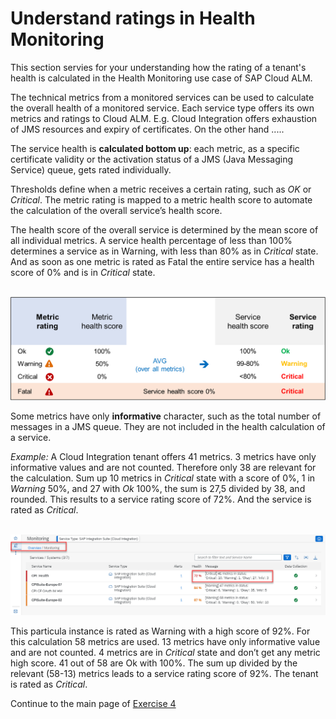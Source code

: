 # Understand ratings in Health Monitoring

This section servies for your understanding how the rating of a tenant's health is calculated in the Health Monitoring use case of SAP Cloud ALM.

The technical metrics from a monitored services can be used to calculate the overall health of a monitored service. 
Each service type offers its own metrics and ratings to Cloud ALM. E.g. Cloud Integration offers exhaustion of JMS resources and expiry of certificates. On the other hand .....

The service health is **calculated bottom up**: each metric, as a specific certificate validity or the activation status of a JMS (Java Messaging Service) queue, gets rated individually. 

Thresholds define when a metric receives a certain rating, such as *OK* or *Critical*. The metric rating is mapped to a metric health score to automate the calculation of the overall service’s health score. 

The health score of the overall service is determined by the mean score of all individual metrics. A service health percentage of less than 100% determines a service as in Warning, with less than 80% as in *Critical* state. And as soon as one metric is rated as Fatal the entire service has a health score of 0% and is in *Critical* state.

<br>![](/exercises/ex4/images/HMRatingDiagram.png)

Some metrics have only **informative** character, such as the total number of messages in a JMS queue. They are not included in the health calculation of a service.

*Example:* A Cloud Integration tenant offers 41 metrics. 3 metrics have only informative values and are not counted. Therefore only 38 are relevant for the calculation.
Sum up 10 metrics in *Critical* state with a score of 0%, 1 in *Warning* 50%, and 27 with *Ok* 100%, the sum is 27,5 divided by 38, and rounded. 
This results to a service rating score of 72%. And the service is rated as *Critical*.

<br>![](/exercises/ex4/images/HMRatingExample.png)

This particula instance is rated as Warning with a high score of 92%. For this calculation 58 metrics are used. 13 metrics have only informative value and are not counted. 4 metrics are in *Critical* state and don’t get any metric high score. 41 out of 58 are Ok with 100%. The sum up divided by the relevant (58-13) metrics leads to a service rating score of 92%. The tenant is rated as *Critical*. 

Continue to the main page of [Exercise 4](../../ex4/)

<!--
## Exercise 2.1 Sub Exercise 1 Description

After completing these steps you will have created...

1. Click here.
<br>![](/exercises/ex2/images/02_01_0010.png)

2.	Insert this line of code.
```abap
response->set_text( |Hello ABAP World! | ). 
```

## Exercise 2.2 Sub Exercise 2 Description

After completing these steps you will have...

1.	Enter this code.
```abap
DATA(lt_params) = request->get_form_fields(  ).
READ TABLE lt_params REFERENCE INTO DATA(lr_params) WITH KEY name = 'cmd'.
  IF sy-subrc = 0.
    response->set_status( i_code = 200
                     i_reason = 'Everything is fine').
    RETURN.
  ENDIF.

```
-->

